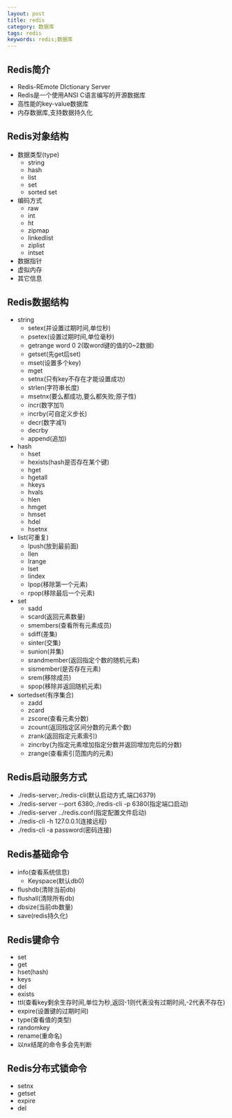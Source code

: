 ```yaml
---
layout: post
title: redis
category: 数据库
tags: redis
keywords: redis;数据库
--- 
```

## Redis简介  
* Redis-REmote DIctionary Server
* Redis是一个使用ANSI C语言编写的开源数据库
* 高性能的key-value数据库
* 内存数据库,支持数据持久化   

## Redis对象结构
* 数据类型(type)
    * string
    * hash
    * list
    * set
    * sorted set
* 编码方式
    * raw
    * int
    * ht
    * zipmap
    * linkedlist
    * ziplist
    * intset
* 数据指针
* 虚拟内存
* 其它信息

## Redis数据结构
* string
    * setex(并设置过期时间,单位秒)
    * psetex(设置过期时间,单位毫秒)
    * getrange word 0 2(取word键的值的0~2数据)
    * getset(先get后set)
    * mset(设置多个key)
    * mget
    * setnx(只有key不存在才能设置成功)
    * strlen(字符串长度)
    * msetnx(要么都成功,要么都失败;原子性)
    * incr(数字加1)
    * incrby(可自定义步长)
    * decr(数字减1)
    * decrby
    * append(追加)
* hash
    * hset
    * hexists(hash是否存在某个键)
    * hget
    * hgetall
    * hkeys
    * hvals
    * hlen
    * hmget
    * hmset
    * hdel
    * hsetnx
* list(可重复)
    * lpush(放到最前面)
    * llen
    * lrange
    * lset
    * lindex
    * lpop(移除第一个元素)
    * rpop(移除最后一个元素)
* set
    * sadd
    * scard(返回元素数量)
    * smembers(查看所有元素成员)
    * sdiff(差集)
    * sinter(交集)
    * sunion(并集)
    * srandmember(返回指定个数的随机元素)
    * sismember(是否存在元素)
    * srem(移除成员)
    * spop(移除并返回随机元素)
* sortedset(有序集合)
    * zadd
    * zcard
    * zscore(查看元素分数)
    * zcount(返回指定区间分数的元素个数)
    * zrank(返回指定元素索引)
    * zincrby(为指定元素增加指定分数并返回增加完后的分数)
    * zrange(查看索引范围内的元素)

## Redis启动服务方式
* ./redis-server;./redis-cli(默认启动方式,端口6379)
* ./redis-server --port 6380;./redis-cli -p 6380(指定端口启动)
* ./redis-server ../redis.conf(指定配置文件启动)
* ./redis-cli -h 127.0.0.1(连接远程)
* ./redis-cli -a password(密码连接)

## Redis基础命令
* info(查看系统信息)
    * Keyspace(默认db0)
* flushdb(清除当前db)
* flushall(清除所有db)
* dbsize(当前db数量)
* save(redis持久化)

## Redis键命令
* set
* get
* hset(hash)
* keys
* del
* exists
* ttl(查看key剩余生存时间,单位为秒,返回-1则代表没有过期时间,-2代表不存在)
* expire(设置键的过期时间)
* type(查看值的类型)
* randomkey
* rename(重命名)
* 以nx结尾的命令多会先判断
## Redis分布式锁命令
* setnx
* getset
* expire
* del
